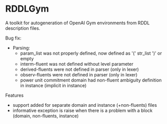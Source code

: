 # RDDLGym

A toolkit for autogeneration of OpenAI Gym environments from RDDL description files. 

Bug fix:
* Parsing:
  * param_list was not properly defined, now defined as '(' str_list ')' or empty
  * interm-fluent was not defined without level parameter
  * derived-fluents were not defined in parser (only in lexer)
  * observ-fluents were not defined in parser (only in lexer)
  * power unit commitment domain had non-fluent ambiguity definition in instance (implicit in instance)


Features
* support added for separate domain and instance (+non-fluents) files
* informative exception is raise when there is a problem with a block (domain, non-fluents, instance)